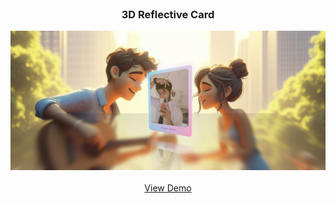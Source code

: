 
<br />
<div align="center" id='readme-top'> 
  <h3 align="center">3D Reflective Card</h3>
  <p align="center">
    <img src='https://github.com/arpan-kumar-saini/Stock-images/blob/main/card1.png'>
    <br />   
    <br />
    <a href="https://arpan-card1.netlify.app/">View Demo</a>
  </p>
</div>
